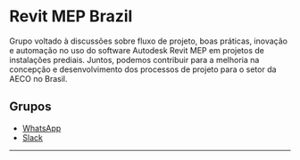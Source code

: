 # Revit MEP Brazil

Grupo voltado à discussões sobre fluxo de projeto, boas práticas, inovação e automação no uso do software Autodesk Revit MEP em projetos de instalações prediais. Juntos, podemos contribuir para a melhoria na concepção e desenvolvimento dos processos de projeto para o setor da AECO no Brasil. 

## Grupos

* <a href= "https://chat.whatsapp.com/Lkb7uOx9ugv8GpDaZV88AZ">WhatsApp<a/>
* <a href= "https://join.slack.com/t/revitmepuserg-jsd2322/shared_invite/zt-h4as8llj-POyp9RHp4iPC7d_ruzNxNQ">Slack<a/>

---